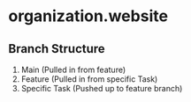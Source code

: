 # organization.website

## Branch Structure 
1. Main (Pulled in from feature)
2. Feature (Pulled in from specific Task)
3. Specific Task (Pushed up to feature branch) 



